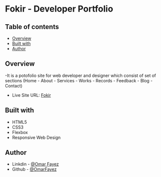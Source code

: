# Fokir - Developer Portfolio



## Table of contents

- [Overview](#Overview)
- [Built with](#built-with)
- [Author](#author)
## Overview
-It is a potofolio site for web developer and designer which consist of set of sections (Home - About - Services - Works - Records - Feedback - Blog - Contact) 
- Live Site URL: [Fokir](https://omarfayez.github.io/01.Fokir/)
## Built with

- HTML5
- CSS3
- Flexbox
- Responsive Web Design

## Author

- Linkdin - [@Omar Fayez](https://www.linkedin.com/in/fayez-95/)
- Github - [@OmarFayez](https://github.com/OmarFayez)
